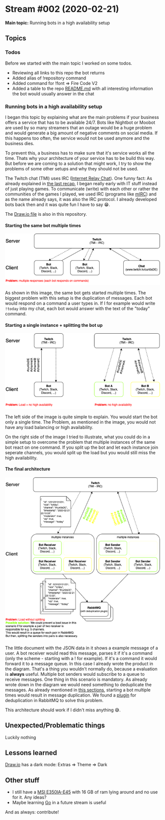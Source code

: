 # Stream #002 (2020-02-21)

**Main topic:** Running bots in a high availability setup

## Topics

### Todos

Before we started with the main topic I worked on some todos.

- Reviewing all links to this repo the bot returns
- Added alias of !repository command
- Added command for !font => Fire Code V2
- Added a table to the repo [README.md](../../README.md) with all interesting information the bot would usually answer in the chat

### Running bots in a high availability setup

I began this topic by explaining what are the main problems if your business offers a service that has to be available 24/7. Bots like Nightbot or Moobot are used by so many streamers that an outage would be a huge problem and would generate a big amount of negative comments on social media. If this happens too often, the service would not be used anymore and the business dies.

To prevent this, a business has to make sure that it's service works all the time. Thats why your architecture of your service has to be build this way. But before we are coming to a solution that might work, I try to show the problems of some other setups and why they should not be used.

The Twitch chat (TMI) uses IRC ([Internet Relay Chat](https://de.wikipedia.org/wiki/Internet_Relay_Chat)). One funny fact: As already explained in [the last recap](../2020-02-15/README.md), I began really early with IT stuff instead of just playing games. To communicate (write) with each other or rather the communities of the games I played, we used IRC (programs like [mIRC](https://de.wikipedia.org/wiki/MIRC)) and as the name already says, it was also the IRC protocol. I already developed bots back then and it was quite fun I have to say :grin:.

The [Draw.io file](2020-02-21_High_available_bots.drawio) is also in this repository.

#### Starting the same bot multiple times

![Image of starting the same bot multiple times](architecture_same_bot_multiple_times.png "The same bot started multiple times")

As shown in this image, the same bot gets started multiple times. The biggest problem with this setup is the duplication of messages. Each bot would respond on a command a user types in. If I for example would write `!today` into my chat, each bot would answer with the text of the "today" command.

#### Starting a single instance + splitting the bot up

![Starting the bot only once + splitting the bot up](architecture_single_bot_and_bot_splitted.png "Only one bot [left] + splitting the bot up for different channels [right]")

The left side of the image is quite simple to explain. You would start the bot only a single time. The Problem, as mentioned in the image, you would not have any load balancing or high availability.

On the right side of the image I tried to illustrate, what you could do in a simple setup to overcome the problem that multiple instances of the same bot react on one command. If you split up the bot and let each instance join seperate channels, you would split up the load but you would still miss the high availability.

#### The final architecture

![The final architecture](architecture_multiple_instances_with_rabbitmq.png "The final architecture")

The little document with the JSON data in it shows a example message of a user. A bot receiver would read this message, parses it if it's a command (only the scheme - starting with a ! for example). If it's a command it would forward it to a message queue.
In this case I already wrote the product in the diagram. That's a thing you wouldn't normally do, because a evaluation is **always** useful. Multiple bot senders would subscribe to a queue to receive messages.
One thing in this scenario is mandatory. As already wrote down in the diagram we would need something to deduplicate the messages. As already mentioned in [this sections](#starting-the-same-bot-multiple-times), starting a bot multiple times would result in message duplication.
We found a [plugin](https://github.com/noxdafox/rabbitmq-message-deduplication) for deduplication in RabbitMQ to solve this problem.

This architecture should work if I didn't miss anything :sweat_smile:.

## Unexpected/Problematic things

Luckily nothing

## Lessons learned

[Draw.io](https://www.draw.io) has a dark mode: Extras => Theme => Dark

## Other stuff

- I still have a [MSI E350IA-E45](https://de.msi.com/Motherboard/E350IAE45.html) with 16 GB of ram lying around and no use for it. Any ideas?
- Maybe learning [Go](https://golang.org/) in a future stream is useful

And as always: contribute!

